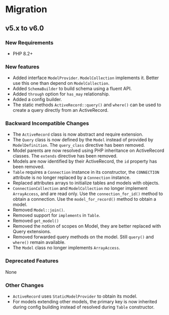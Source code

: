 # Migration

## v5.x to v6.0

### New Requirements

- PHP 8.2+

### New features

- Added interface `ModelProvider`. `ModelCollection` implements it. Better use this one than depend on `ModelCollection`.
- Added `SchemaBuilder` to build schema using a fluent API.
- Added `through` option for `has_may` relationship.
- Added a config builder.
- The static methods `ActiveRecord::query()` and `where()` can be used to create a query directly from an ActiveRecord.

### Backward Incompatible Changes

- The `ActiveRecord` class is now abstract and require extension.
- The `Query` class is now defined by the `Model` instead of provided by `ModelDefinition`. The `query_class` directive has been removed.
- Model parents are now resolved using PHP inheritance on ActiveRecord classes. The `extends` directive has been removed.
- Models are now identified by their ActiveRecord, the `id` property has been removed.
- `Table` requires a `Connection` instance in its constructor, the `CONNECTION` attribute is no longer replaced by a `Connection` instance.
- Replaced attributes arrays to initialize tables and models with objects.
- `ConnectionCollection` and `ModelCollection` no longer implement `ArrayAccess`, and are read only. Use the `connection_for_id()` method to obtain a connection. Use the `model_for_record()` method to obtain a model.
- Removed `Model::join()`.
- Removed support for `implements` in `Table`.
- Removed `get_model()`
- Removed the notion of scopes on Model, they are better replaced with Query extensions.
- Removed forwarded query methods on the model. Still `query()` and `where()` remain available.
- The `Model` class no longer implements `ArrayAccess`.

### Deprecated Features

None

### Other Changes

- `ActiveRecord` uses `StaticModelProvider` to obtain its model.
- For models extending other models, the primary key is now inherited during config building instead of resolved during `Table` constructor.
